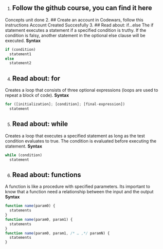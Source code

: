 1. ## Follow the github course, you can find it here
Concepts unit done
2. ## Create an account in Codewars, follow this instructions
Account Created Succesfully
3. ## Read about: if...else
The if statement executes a statement if a specified condition is truthy. If the condition is falsy, another statement in the optional else clause will be executed.
**Syntax**
```Javascript
if (condition)
  statement1
else
  statement2
```
4. ## Read about: for
Creates a loop that consists of three optional expressions (loops are used to repeat a block of code).
**Syntax**
```Javascript
for ([initialization]; [condition]; [final-expression])
  statement
```
5. ## Read about: while
Creates a loop that executes a specified statement as long as the test condition evaluates to true. The condition is evaluated before executing the statement.
**Syntax**
```Javascript
while (condition)
  statement
```
6. ## Read about: functions
A function is like a procedure with specified parameters. Its important to know that a function need a relationship between the input and the output  
**Syntax**
```Javascript
function name(param0) {
  statements
}
function name(param0, param1) {
  statements
}
function name(param0, param1, /* … ,*/ paramN) {
  statements
}

```